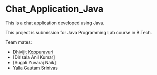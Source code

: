 # Chat_Application_Java
This is a chat application developed using Java.

This project is submission for Java Programming Lab course in B.Tech.

Team mates:
- [Dhivijit Koppuravuri](https://github.com/dhivijit/)
- [Dirisala Anil Kumar]
- [Sugali Yuvaraj Naik]
- [Yalla Gautam Srinivas](https://github.com/gautamjgf/)
